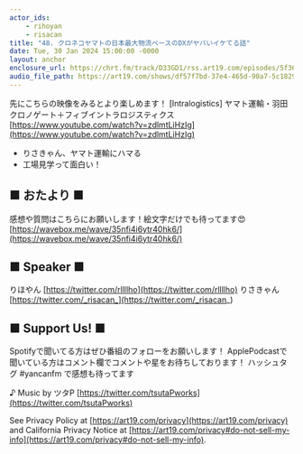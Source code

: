 ```yaml
---
actor_ids:
    - rihoyan
    - risacan
title: "48. クロネコヤマトの日本最大物流ベースのDXがヤバいイケてる話"
date: Tue, 30 Jan 2024 15:00:00 -0000
layout: anchor
enclosure_url: https://chrt.fm/track/D33GD1/rss.art19.com/episodes/5f36fb10-bdea-4aad-801c-38def48601cc.mp3?rss_browser=BAhJIglSdWJ5BjoGRVQ%3D--b5256dfb3e291f0e61e613b6a95f6f144da168ba
audio_file_path: https://art19.com/shows/df57f7bd-37e4-465d-90a7-5c18294f290b/episodes/5f36fb10-bdea-4aad-801c-38def48601cc/embed
---
```

先にこちらの映像をみるとより楽しめます！
[Intralogistics] ヤマト運輸・羽田クロノゲート＋フィブイントラロジスティクス
[https://www.youtube.com/watch?v=zdlmtLiHzIg](https://www.youtube.com/watch?v=zdlmtLiHzIg)

- りさきゃん、ヤマト運輸にハマる
- 工場見学って面白い！

## ■ おたより ■
感想や質問はこちらにお願いします！絵文字だけでも待ってます😍
[https://wavebox.me/wave/35nfi4i6ytr40hk6/](https://wavebox.me/wave/35nfi4i6ytr40hk6/)

## ■ Speaker ■
りほやん [https://twitter.com/rllllho](https://twitter.com/rllllho)
りさきゃん [https://twitter.com/_risacan_](https://twitter.com/_risacan_)

## ■ Support Us! ■
Spotifyで聞いてる方はぜひ番組のフォローをお願いします！
ApplePodcastで聞いている方はコメント欄でコメントや星をお待ちしております！
ハッシュタグ #yancanfm で感想も待ってます

♪ Music by ツタP [https://twitter.com/tsutaPworks](https://twitter.com/tsutaPworks)

See Privacy Policy at [https://art19.com/privacy](https://art19.com/privacy) and California Privacy Notice at [https://art19.com/privacy#do-not-sell-my-info](https://art19.com/privacy#do-not-sell-my-info).
